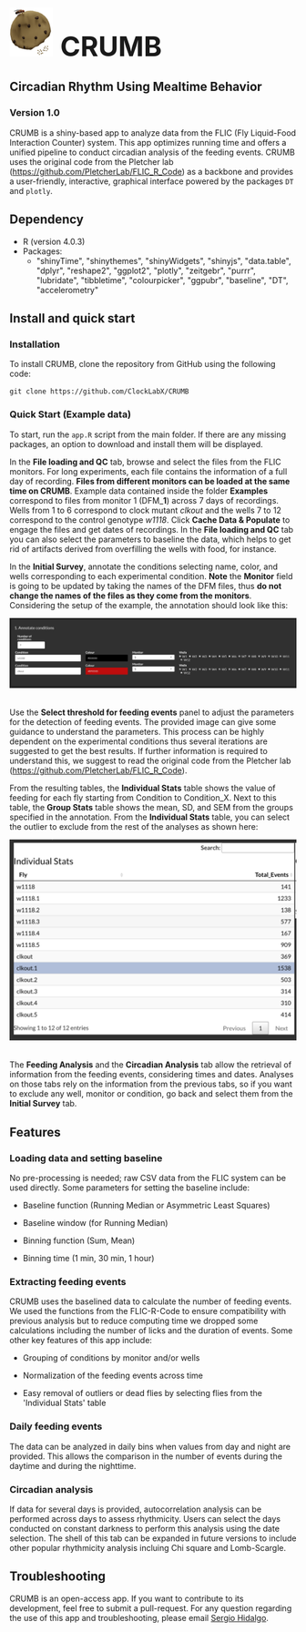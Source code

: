 # <img src="www/Logo.png" width=15% height=15%> <img>  <font size="120pt"> CRUMB </font>


## Circadian Rhythm Using Mealtime Behavior

### Version 1.0

CRUMB is a shiny-based app to analyze data from the FLIC (Fly Liquid-Food Interaction Counter) system. This app optimizes running time and offers a unified pipeline to conduct circadian analysis of the feeding events. CRUMB uses the original code from the Pletcher lab (<https://github.com/PletcherLab/FLIC_R_Code>) as a backbone and provides a user-friendly, interactive, graphical interface powered by the packages `DT` and `plotly`.

## Dependency

* R (version 4.0.3)
* Packages:  
  * "shinyTime", "shinythemes", "shinyWidgets", "shinyjs", "data.table", "dplyr", "reshape2", "ggplot2",     "plotly", "zeitgebr", "purrr", "lubridate", "tibbletime", "colourpicker", "ggpubr", "baseline", "DT",   "accelerometry"

## Install and quick start


### Installation 
To install CRUMB, clone the repository from GitHub using the following code:

```
git clone https://github.com/ClockLabX/CRUMB
```

### Quick Start (Example data)

To start, run the `app.R` script from the main folder. If there are any missing packages, an option to download and install them will be displayed. 

In the **File loading and QC** tab, browse and select the files from the FLIC monitors. For long experiments, each file contains the information of a full day of recording. **Files from different monitors can be loaded at the same time on CRUMB**. Example data contained inside the folder **Examples** correspond to files from monitor 1 (DFM_**1**) across 7 days of recordings. Wells from 1 to 6 correspond to clock mutant *clkout* and the wells 7 to 12 correspond to the control genotype *w1118*. Click **Cache Data & Populate** to engage the files and get dates of recordings. In the **File loading and QC** tab you can also select the parameters to baseline the data, which helps to get rid of artifacts derived from overfilling the wells with food, for instance. 


In the **Initial Survey**, annotate the conditions selecting name, color, and wells corresponding to each experimental condition. **Note** the **Monitor** field is going to be updated by taking the names of the DFM files, thus **do not change the names of the files as they come from the monitors**. Considering the setup of the example, the annotation should look like this: 

<img src="www/Example_1.png"> <img>


Use the **Select threshold for feeding events** panel to adjust the parameters for the detection of feeding events. The provided image can give some guidance to understand the parameters. This process can be highly dependent on the experimental conditions thus several iterations are suggested to get the best results. If further information is required to understand this, we suggest to read the original code from the Pletcher lab (<https://github.com/PletcherLab/FLIC_R_Code>). 

From the resulting tables, the **Individual Stats** table shows the value of feeding for each fly starting from Condition to Condition_X. Next to this table, the **Group Stats** table shows the mean, SD, and SEM from the groups specified in the annotation. From the **Individual Stats** table, you can select the outlier to exclude from the rest of the analyses as shown here:

<img src="www/Example_2.png"> <img>

The **Feeding Analysis** and the **Circadian Analysis** tab allow the retrieval of information from the feeding events, considering times and dates. Analyses on those tabs rely on the information from the previous tabs, so if you want to exclude any well, monitor or condition, go back and select them from the **Initial Survey** tab.


## Features


### Loading data and setting baseline

No pre-processing is needed; raw CSV data from the FLIC system can be used directly. Some parameters for setting the baseline include:

-   Baseline function (Running Median or Asymmetric Least Squares)

-   Baseline window (for Running Median)

-   Binning function (Sum, Mean)

-   Binning time (1 min, 30 min, 1 hour)

### Extracting feeding events

CRUMB uses the baselined data to calculate the number of feeding events. We used the functions from the FLIC-R-Code to ensure compatibility with previous analysis but to reduce computing time we dropped some calculations including the number of licks and the duration of events. Some other key features of this app include:

-   Grouping of conditions by monitor and/or wells

-   Normalization of the feeding events across time

-   Easy removal of outliers or dead flies by selecting flies from the 'Individual Stats' table

### Daily feeding events

The data can be analyzed in daily bins when values from day and night are provided. This allows the comparison in the number of events during the daytime and during the nighttime.

### Circadian analysis

If data for several days is provided, autocorrelation analysis can be performed across days to assess rhythmicity. Users can select the days conducted on constant darkness to perform this analysis using the date selection. The shell of this tab can be expanded in future versions to include other popular rhythmicity analysis incluing Chi square and Lomb-Scargle.

## Troubleshooting


CRUMB is an open-access app. If you want to contribute to its development, feel free to submit a pull-request. For any question regarding the use of this app and troubleshooting, please email [Sergio Hidalgo](mailto:shidalgo@ucdavis.edu).
